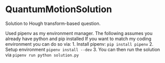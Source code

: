 # QuantumMotionSolution
Solution to Hough transform-based question.

Used pipenv as my environment manager.
The following assumes you already have python and pip installed
If you want to match my coding environment you can do so via:
    1. Install pipenv: `pip install pipenv`
    2. Setup environment `pipenv install --dev`
    3. You can then run the solution via `pipenv run python solution.py`